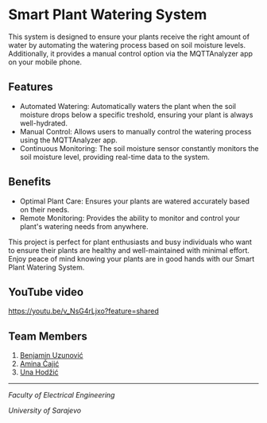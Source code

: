 # Smart Plant Watering System
This system is designed to ensure your plants receive the right amount of water by automating the watering process based on soil moisture levels. Additionally, it provides a manual control option via the MQTTAnalyzer app on your mobile phone.

## Features
- Automated Watering: Automatically waters the plant when the soil moisture drops below a specific treshold, ensuring your plant is always well-hydrated.
- Manual Control: Allows users to manually control the watering process using the MQTTAnalyzer app.
- Continuous Monitoring: The soil moisture sensor constantly monitors the soil moisture level, providing real-time data to the system.

## Benefits
- Optimal Plant Care: Ensures your plants are watered accurately based on their needs.
- Remote Monitoring: Provides the ability to monitor and control your plant's watering needs from anywhere.
 
This project is perfect for plant enthusiasts and busy individuals who want to ensure their plants are healthy and well-maintained with minimal effort. Enjoy peace of mind knowing your plants are in good hands with our Smart Plant Watering System.

## YouTube video
https://youtu.be/v_NsG4rLjxo?feature=shared

## Team Members
1. [Benjamin Uzunović](https://github.com/BUzunovic1)
2. [Amina Čajić](https://github.com/aminacajic)
3. [Una Hodžić](https://github.com/unahodzic1)

----------------

*Faculty of Electrical Engineering*

*University of Sarajevo*


